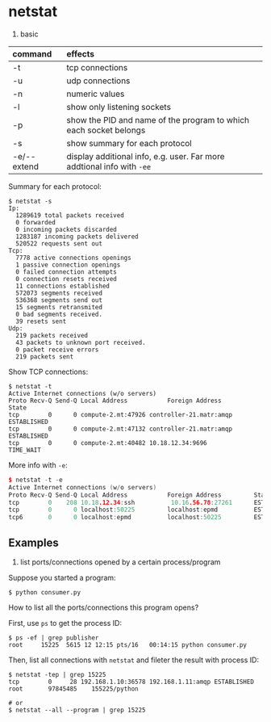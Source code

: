 netstat
==================

1. basic

  | command | effects |
  | :--------- | :-------- |
  | -t | tcp connections |
  | -u | udp connections |
  | -n | numeric values |
  | -l | show only listening sockets |
  | -p | show the PID and name of the program to which each socket belongs |
  | -s | show summary for each protocol |
  | -e/--extend | display additional info, e.g. user. Far more addtional info with `-ee` |

  Summary for each protocol:
  ```shell
  $ netstat -s
  Ip:
    1289619 total packets received
    0 forwarded
    0 incoming packets discarded
    1283187 incoming packets delivered
    520522 requests sent out
  Tcp:
    7778 active connections openings
    1 passive connection openings
    0 failed connection attempts
    0 connection resets received
    11 connections established
    572073 segments received
    536368 segments send out
    15 segments retransmited
    0 bad segments received.
    39 resets sent
  Udp:
    219 packets received
    43 packets to unknown port received.
    0 packet receive errors
    219 packets sent
  ```

  Show TCP connections:
  ```shell
  $ netstat -t
  Active Internet connections (w/o servers)
  Proto Recv-Q Send-Q Local Address           Foreign Address         State
  tcp        0      0 compute-2.mt:47926 controller-21.matr:amqp ESTABLISHED
  tcp        0      0 compute-2.mt:47132 controller-21.matr:amqp ESTABLISHED
  tcp        0      0 compute-2.mt:40482 10.18.12.34:9696        TIME_WAIT
  ```

  More info with `-e`:

  ```cpp
  $ netstat -t -e
  Active Internet connections (w/o servers)
  Proto Recv-Q Send-Q Local Address           Foreign Address         State       User       Inode
  tcp        0    208 10.18.12.34:ssh          10.16.56.78:27261      ESTABLISHED root       39063862
  tcp        0      0 localhost:50225         localhost:epmd          ESTABLISHED rabbitmq   12447
  tcp6       0      0 localhost:epmd          localhost:50225         ESTABLISHED rabbitmq   10739
  ```

## Examples
1. list ports/connections opened by a certain process/program

  Suppose you started a program:
  ```shell
  $ python consumer.py
  ```

  How to list all the ports/connections this program opens?

  First, use `ps` to get the process ID:

  ```shell
  $ ps -ef | grep publisher
  root     15225  5615 12 12:15 pts/16   00:14:15 python consumer.py
  ```

  Then, list all connections with `netstat` and fileter the result with process ID:

  ```shell
  $ netstat -tep | grep 15225
  tcp        0     28 192.168.1.10:36578 192.168.1.11:amqp ESTABLISHED root       97845485    155225/python

  # or
  $ netstat --all --program | grep 15225
  ```
